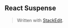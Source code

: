 ## React Suspense




> Written with [StackEdit](https://stackedit.io/).
<!--stackedit_data:
eyJoaXN0b3J5IjpbLTgyNTUxMTU4M119
-->